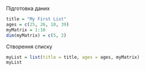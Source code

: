 Підготовка даних
```r
title = "My First List"
ages = c(25, 26, 18, 39)
myMatrix = 1:10
dim(myMatrix) = c(5, 2)
```

Створення списку
```r
myList = list(title = title, ages = ages, myMatrix)
myList
```
